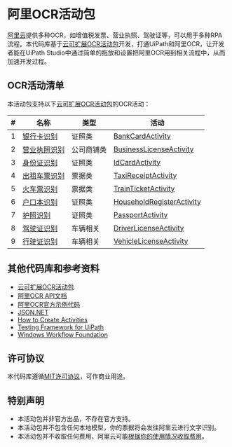 # 阿里OCR活动包

[阿里云](https://ai.aliyun.com/ocr)提供多种OCR，如增值税发票、营业执照、驾驶证等，可以用于多种RPA流程。本代码库基于[云可扩展OCR活动包](https://github.com/allenlooplee/CloudOcrActivitiesPack)开发，打通UiPath和阿里OCR，让开发者能在UiPath Studio中通过简单的拖放和设置把阿里OCR用到相关流程中，从而加速开发过程。

## OCR活动清单

本活动包支持以下[云可扩展OCR活动包](https://github.com/allenlooplee/CloudOcrActivitiesPack)的OCR活动：

#|名称|类型|活动
---|---|---|---
1|[银行卡识别](https://help.aliyun.com/document_detail/51930.html)|证照类|[BankCardActivity](https://github.com/allenlooplee/CloudOcrActivitiesPack/blob/master/Cloud.Ocr/Cloud.Ocr.Activities/Activities/BankCardActivity.cs)
2|[营业执照识别](https://help.aliyun.com/document_detail/43167.html)|公司商铺类|[BusinessLicenseActivity](https://github.com/allenlooplee/CloudOcrActivitiesPack/blob/master/Cloud.Ocr/Cloud.Ocr.Activities/Activities/BusinessLicenseActivity.cs)
3|[身份证识别](https://help.aliyun.com/document_detail/30407.html)|证照类|[IdCardActivity](https://github.com/allenlooplee/CloudOcrActivitiesPack/blob/master/Cloud.Ocr/Cloud.Ocr.Activities/Activities/IdCardActivity.cs)
4|[出租车票识别](https://help.aliyun.com/document_detail/91909.html)|票据类|[TaxiReceiptActivity](https://github.com/allenlooplee/CloudOcrActivitiesPack/blob/master/Cloud.Ocr/Cloud.Ocr.Activities/Activities/TaxiReceiptActivity.cs)
5|[火车票识别](https://help.aliyun.com/document_detail/66335.html)|票据类|[TrainTicketActivity](https://github.com/allenlooplee/CloudOcrActivitiesPack/blob/master/Cloud.Ocr/Cloud.Ocr.Activities/Activities/TrainTicketActivity.cs)
6|[户口本识别](https://help.aliyun.com/document_detail/92723.html)|证照类|[HouseholdRegisterActivity](https://github.com/allenlooplee/CloudOcrActivitiesPack/blob/master/Cloud.Ocr/Cloud.Ocr.Activities/Activities/HouseholdRegisterActivity.cs)
7|[护照识别](https://help.aliyun.com/document_detail/51985.html)|证照类|[PassportActivity](https://github.com/allenlooplee/CloudOcrActivitiesPack/blob/master/Cloud.Ocr/Cloud.Ocr.Activities/Activities/PassportActivity.cs)
8|[驾驶证识别](https://help.aliyun.com/document_detail/30408.html)|车辆相关|[DriverLicenseActivity](https://github.com/allenlooplee/CloudOcrActivitiesPack/blob/master/Cloud.Ocr/Cloud.Ocr.Activities/Activities/DriverLicenseActivity.cs)
9|[行驶证识别](https://help.aliyun.com/document_detail/42774.html)|车辆相关|[VehicleLicenseActivity](https://github.com/allenlooplee/CloudOcrActivitiesPack/blob/master/Cloud.Ocr/Cloud.Ocr.Activities/Activities/VehicleLicenseActivity.cs)

## 其他代码库和参考资料
* [云可扩展OCR活动包](https://github.com/allenlooplee/CloudOcrActivitiesPack)
* [阿里OCR API文档](https://help.aliyun.com/document_detail/30403.html)
* [阿里OCR官方示例代码](https://github.com/ALIBABAOCR/OCR_EXAMPLE)
* [JSON.NET](https://github.com/JamesNK/Newtonsoft.Json)
* [How to Create Activities](https://docs.uipath.com/integrations/docs/how-to-create-activities)
* [Testing Framework for UiPath](https://connect.uipath.com/marketplace/components/uipath-testing-framework)
* [Windows Workflow Foundation](https://docs.microsoft.com/en-us/dotnet/framework/windows-workflow-foundation/)

## 许可协议

本代码库遵循[MIT许可协议](https://github.com/allenlooplee/AliOcrActivitiesPack/blob/master/LICENSE)，可作商业用途。

## 特别声明
* 本活动包并非官方出品，不存在官方支持。
* 本活动包并不包含任何本地模型，你的票据将会发往阿里云进行文字识别。
* 本活动包并不收取任何费用，阿里云可能[根据你的使用情况收取费用](https://www.aliyun.com/ntms/market/aliyunocr201811)。
